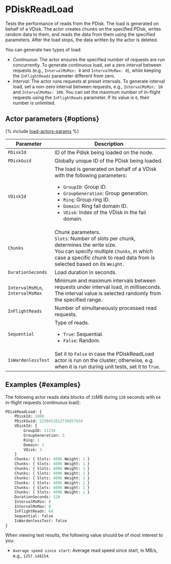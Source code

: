 # PDiskReadLoad

Tests the performance of reads from the PDisk. The load is generated on behalf of a VDisk. The actor creates chunks on the specified PDisk, writes random data to them, and reads the data from them using the specified parameters. After the load stops, the data written by the actor is deleted.

You can generate two types of load:

* _Continuous_: The actor ensures the specified number of requests are run concurrently. To generate continuous load, set a zero interval between requests (e.g., `IntervalMsMin: 0` and `IntervalMsMax: 0`), while keeping the `InFlightReads` parameter different from zero.
* _Interval_: The actor runs requests at preset intervals. To generate interval load, set a non-zero interval between requests, e.g., `IntervalMsMin: 10` and `IntervalMsMax: 100`. You can set the maximum number of in-flight requests using the `InFlightReads` parameter. If its value is `0`, their number is unlimited.

## Actor parameters {#options}

{% include [load-actors-params](../_includes/load-actors-params.md) %}

| Parameter | Description |
--- | ---
| `PDiskId` | ID of the Pdisk being loaded on the node. |
| `PDiskGuid` | Globally unique ID of the PDisk being loaded. |
| `VDiskId` | The load is generated on behalf of a VDisk with the following parameters:<ul><li>`GroupID`: Group ID.</li><li>`GroupGeneration`: Group generation.</li><li>`Ring`: Group ring ID.</li><li>`Domain`: Ring fail domain ID.</li><li>`VDisk`: Index of the VDisk in the fail domain.</li></ul> |
| `Chunks` | Chunk parameters.<br>`Slots`: Number of slots per chunk, determines the write size.<br>You can specify multiple `Chunks`, in which case a specific chunk to read data from is selected based on its `Weight`. |
| `DurationSeconds` | Load duration in seconds. |
| `IntervalMsMin`,<br>`IntervalMsMax` | Minimum and maximum intervals between requests under interval load, in milliseconds. The interval value is selected randomly from the specified range. |
| `InFlightReads` | Number of simultaneously processed read requests. |
| `Sequential` | Type of reads.<ul><li>`True`: Sequential.</li><li>`False`: Random.</li></ul> |
| `IsWardenlessTest` | Set it to `False` in case the PDiskReadLoad actor is run on the cluster; otherwise, e.g. when it is run during unit tests, set it to `True`. |

## Examples {#examples}

The following actor reads data blocks of `32`MB during `120` seconds with `64` in-flight requests (continuous load):

```proto
PDiskReadLoad: {
    PDiskId: 1000
    PDiskGuid: 2258451612736857634
    VDiskId: {
        GroupID: 11234
        GroupGeneration: 5
        Ring: 1
        Domain: 1
        VDisk: 3
    }
    Chunks: { Slots: 4096 Weight: 1 }
    Chunks: { Slots: 4096 Weight: 1 }
    Chunks: { Slots: 4096 Weight: 1 }
    Chunks: { Slots: 4096 Weight: 1 }
    Chunks: { Slots: 4096 Weight: 1 }
    Chunks: { Slots: 4096 Weight: 1 }
    Chunks: { Slots: 4096 Weight: 1 }
    Chunks: { Slots: 4096 Weight: 1 }
    DurationSeconds: 120
    IntervalMsMin: 0
    IntervalMsMax: 0
    InFlightReads: 64
    Sequential: false
    IsWardenlessTest: false
}
```

When viewing test results, the following value should be of most interest to you:

* `Average speed since start`: Average read speed since start, in MB/s, e.g., `1257.148154`.
